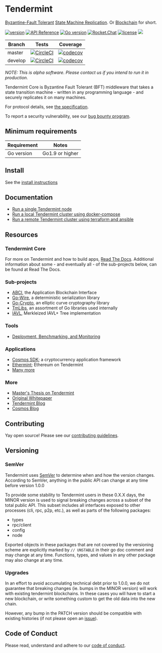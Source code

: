 # Tendermint

[Byzantine-Fault Tolerant](https://en.wikipedia.org/wiki/Byzantine_fault_tolerance)
[State Machine Replication](https://en.wikipedia.org/wiki/State_machine_replication).
Or [Blockchain](https://en.wikipedia.org/wiki/Blockchain_(database)) for short.

[![version](https://img.shields.io/github/tag/tendermint/tendermint.svg)](https://github.com/tendermint/tendermint/releases/latest)
[![API Reference](
https://camo.githubusercontent.com/915b7be44ada53c290eb157634330494ebe3e30a/68747470733a2f2f676f646f632e6f72672f6769746875622e636f6d2f676f6c616e672f6764646f3f7374617475732e737667
)](https://godoc.org/github.com/tendermint/tendermint)
[![Go version](https://img.shields.io/badge/go-1.9.2-blue.svg)](https://github.com/moovweb/gvm)
[![Rocket.Chat](https://demo.rocket.chat/images/join-chat.svg)](https://cosmos.rocket.chat/)
[![license](https://img.shields.io/github/license/tendermint/tendermint.svg)](https://github.com/tendermint/tendermint/blob/master/LICENSE)
[![](https://tokei.rs/b1/github/tendermint/tendermint?category=lines)](https://github.com/tendermint/tendermint)


Branch    | Tests | Coverage
----------|-------|----------
master    | [![CircleCI](https://circleci.com/gh/tendermint/tendermint/tree/master.svg?style=shield)](https://circleci.com/gh/tendermint/tendermint/tree/master) | [![codecov](https://codecov.io/gh/tendermint/tendermint/branch/master/graph/badge.svg)](https://codecov.io/gh/tendermint/tendermint)
develop   | [![CircleCI](https://circleci.com/gh/tendermint/tendermint/tree/develop.svg?style=shield)](https://circleci.com/gh/tendermint/tendermint/tree/develop) | [![codecov](https://codecov.io/gh/tendermint/tendermint/branch/develop/graph/badge.svg)](https://codecov.io/gh/tendermint/tendermint)

_NOTE: This is alpha software. Please contact us if you intend to run it in production._

Tendermint Core is Byzantine Fault Tolerant (BFT) middleware that takes a state transition machine - written in any programming language -
and securely replicates it on many machines.

For protocol details, see [the specification](/docs/spec).

To report a security vulnerability, see our [bug bounty
program](https://tendermint.com/security).

## Minimum requirements

Requirement|Notes
---|---
Go version | Go1.9 or higher

## Install

See the [install instructions](/docs/install.rst)

## Documentation

- [Run a single Tendermint
  node](/docs/using-tendermint.rst)
- [Run a local Tendermint cluster using docker-compose](/networks/local)
- [Run a remote Tendermint cluster using terraform and ansible](/networks/remote)

## Resources

### Tendermint Core

For more on Tendermint and how to build apps, [Read The Docs](https://tendermint.readthedocs.io/en/master/).
Additional information about some - and eventually all - of the sub-projects below, can be found at Read The Docs.

### Sub-projects

* [ABCI](http://github.com/tendermint/abci), the Application Blockchain Interface
* [Go-Wire](http://github.com/tendermint/go-wire), a deterministic serialization library
* [Go-Crypto](http://github.com/tendermint/go-crypto), an elliptic curve cryptography library
* [TmLibs](http://github.com/tendermint/tmlibs), an assortment of Go libraries used internally
* [IAVL](http://github.com/tendermint/iavl), Merkleized IAVL+ Tree implementation

### Tools
* [Deployment, Benchmarking, and Monitoring](http://tendermint.readthedocs.io/projects/tools/en/develop/index.html#tendermint-tools)

### Applications

* [Cosmos SDK](http://github.com/cosmos/cosmos-sdk); a cryptocurrency application framework
* [Ethermint](http://github.com/tendermint/ethermint); Ethereum on Tendermint
* [Many more](https://tendermint.readthedocs.io/en/master/ecosystem.html#abci-applications)

### More

* [Master's Thesis on Tendermint](https://atrium.lib.uoguelph.ca/xmlui/handle/10214/9769)
* [Original Whitepaper](https://tendermint.com/static/docs/tendermint.pdf)
* [Tendermint Blog](https://blog.cosmos.network/tendermint/home)
* [Cosmos Blog](https://blog.cosmos.network)

## Contributing

Yay open source! Please see our [contributing guidelines](CONTRIBUTING.md).

## Versioning

### SemVer

Tendermint uses [SemVer](http://semver.org/) to determine when and how the version changes.
According to SemVer, anything in the public API can change at any time before version 1.0.0

To provide some stability to Tendermint users in these 0.X.X days, the MINOR version is used
to signal breaking changes across a subset of the total public API. This subset includes all
interfaces exposed to other processes (cli, rpc, p2p, etc.), as well as parts of the following packages:

- types
- rpc/client
- config
- node

Exported objects in these packages that are not covered by the versioning scheme
are explicitly marked by `// UNSTABLE` in their go doc comment and may change at any time.
Functions, types, and values in any other package may also change at any time.

### Upgrades

In an effort to avoid accumulating technical debt prior to 1.0.0,
we do not guarantee that breaking changes (ie. bumps in the MINOR version)
will work with existing tendermint blockchains. In these cases you will
have to start a new blockchain, or write something custom to get the old
data into the new chain.

However, any bump in the PATCH version should be compatible with existing histories
(if not please open an [issue](https://github.com/tendermint/tendermint/issues)).

## Code of Conduct

Please read, understand and adhere to our [code of conduct](CODE_OF_CONDUCT.md).
